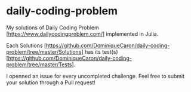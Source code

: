 # daily-coding-problem
My solutions of Daily Coding Problem [https://www.dailycodingproblem.com/] implemented in Julia. 

Each Solutions [https://github.com/DominiqueCaron/daily-coding-problem/tree/master/Solutions] has its test(s) [https://github.com/DominiqueCaron/daily-coding-problem/tree/master/Tests]. 

I openned an issue for every uncompleted challenge. Feel free to submit your solution through a Pull request!
